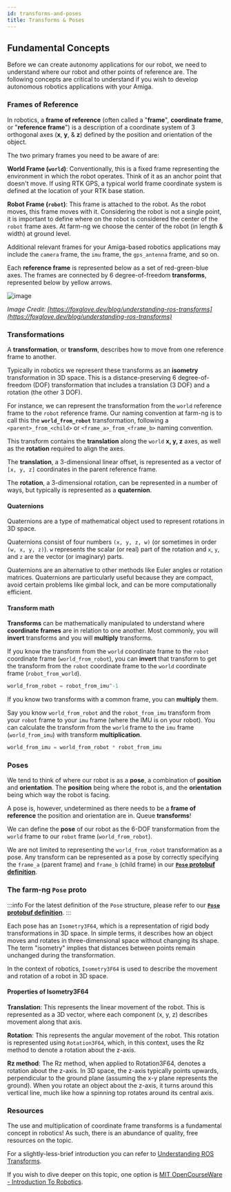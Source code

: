 ```yaml
---
id: transforms-and-poses
title: Transforms & Poses
---
```


## Fundamental Concepts

Before we can create autonomy applications for our robot,
we need to understand where our robot and other points of reference are.
The following concepts are critical to understand if you wish
to develop autonomous robotics applications with your Amiga.

### Frames of Reference

In robotics, a **frame of reference**
(often called a "**frame**", **coordinate frame**, or "**reference frame**")
is a description of a coordinate system of 3 orthogonal axes (**x**, **y**, & **z**) defined by
the position and orientation of the object.

The two primary frames you need to be aware of are:

**World Frame (`world`)**:
Conventionally, this is a fixed frame representing the environment in which the robot operates.
Think of it as an anchor point that doesn't move.
If using RTK GPS, a typical world frame coordinate system is defined at the location
of your RTK base station.

**Robot Frame (`robot`)**: This frame is attached to the robot.
As the robot moves, this frame moves with it.
Considering the robot is not a single point, it is important to define where on the robot
is considered the center of the `robot` frame axes.
At farm-ng we choose the center of the robot (in length & width) at ground level.

Additional relevant frames for your Amiga-based robotics applications
may include the `camera` frame, the `imu` frame, the `gps_antenna` frame, and so on.

Each **reference frame** is represented below as a set of red-green-blue axes.
The frames are connected by 6 degree-of-freedom **transforms**,
represented below by yellow arrows.

<!-- ![reference](https://foxglove.dev/images/blog/understanding-ros-transforms/hero.webp) -->
![image](https://github.com/farm-ng/amiga-dev-kit/assets/53625197/656fff08-0296-4d81-8990-dc65d7f1af16)

*Image Credit: [https://foxglove.dev/blog/understanding-ros-transforms](https://foxglove.dev/blog/understanding-ros-transforms)*

### Transformations

A **transformation**, or **transform**, describes how to move from one reference frame to another.

Typically in robotics we represent these transforms as an **isometry** transformation in 3D space.
This is a distance-preserving 6 degree-of-freedom (DOF) transformation
that includes a translation (3 DOF) and a rotation (the other 3 DOF).

For instance, we can represent the transformation from the `world` reference frame
to the `robot` reference frame.
Our naming convention at farm-ng is to call this the **`world_from_robot`** transformation,
following a `<parent>_from_<child>` or `<frame_a>_from_<frame_b>` naming convention.

This transform contains the **translation** along the `world` **x, y, z** axes,
as well as the **rotation** required to align the axes.

The **translation**, a 3-dimensional linear offset,
is represented as a vector of `[x, y, z]` coordinates in the parent reference frame.

The **rotation**, a 3-dimensional rotation, can be represented in a number of ways,
but typically is represented as a **quaternion**.

#### Quaternions

Quaternions are a type of mathematical object used to represent rotations in 3D space.

Quaternions consist of four numbers `(x, y, z, w)` (or sometimes in order `(w, x, y, z)`).
`w` represents the scalar (or real) part of the rotation
and `x`, `y`, and `z` are the vector (or imaginary) parts.

Quaternions are an alternative to other methods like Euler angles or rotation matrices.
Quaternions are particularly useful because they are compact,
avoid certain problems like gimbal lock, and can be more computationally efficient.

#### Transform math

**Transforms** can be mathematically manipulated to understand where **coordinate frames**
are in relation to one another.
Most commonly, you will **invert** transforms and you will **multiply** transforms.

If you know the transform from the `world` coordinate frame to the `robot` coordinate frame (`world_from_robot`),
you can **invert** that transform to get the transform from the `robot` coordinate frame
to the `world` coordinate frame (`robot_from_world`).

```python
world_from_robot = robot_from_imu^-1
```

If you know two transforms with a common frame, you can **multiply** them.

Say you know `world_from_robot` and the `robot_from_imu` transform from your
`robot` frame to your `imu` frame (where the IMU is on your robot).
You can calculate the transform from the `world` frame to the `imu` frame (`world_from_imu`)
with transform **multiplication**.

```python
world_from_imu = world_from_robot * robot_from_imu
```

### Poses

We tend to think of where our robot is as a **pose**, a combination of **position** and **orientation**.
The **position** being where the robot is, and the **orientation** being which way the robot is facing.

A pose is, however, undetermined as there needs to be a **frame of reference** the position
and orientation are in.
Queue **transforms**!

We can define the **pose** of our robot as the 6-DOF transformation from the `world` frame
to our `robot` frame (`world_from_robot`).

We are not limited to representing the `world_from_robot` transformation as a pose.
Any transform can be represented as a pose by correctly specifying the `frame_a` (parent frame)
and `frame_b` (child frame) in our
[**`Pose` protobuf definition**](https://github.com/farm-ng/farm-ng-core/blob/main/protos/farm_ng/core/pose.proto).

### The farm-ng `Pose` proto

:::info
For the latest definition of the `Pose` structure, please refer to our
[**`Pose` protobuf definition**](https://github.com/farm-ng/farm-ng-core/blob/main/protos/farm_ng/core/pose.proto).
:::

Each pose has an `Isometry3F64`, which is a representation of rigid body transformations in 3D space.
In simple terms, it describes how an object moves and rotates in three-dimensional space
without changing its shape.
The term "isometry" implies that distances between points remain unchanged during the transformation.

In the context of robotics, `Isometry3F64` is used to describe the movement
and rotation of a robot in 3D space.

#### Properties of Isometry3F64

**Translation**: This represents the linear movement of the robot.
This is represented as a 3D vector, where each component (x, y, z) describes movement along that axis.

**Rotation**: This represents the angular movement of the robot.
This rotation is represented using `Rotation3F64`, which, in this context, uses the Rz method
to denote a rotation about the z-axis.

**Rz method**: The Rz method, when applied to Rotation3F64, denotes a rotation about the z-axis.
In 3D space, the z-axis typically points upwards, perpendicular to the ground plane
(assuming the x-y plane represents the ground).
When you rotate an object about the z-axis, it turns around this vertical line,
much like how a spinning top rotates around its central axis.

### Resources

The use and multiplication of coordinate frame transforms is a fundamental concept in robotics!
As such, there is an abundance of quality, free resources on the topic.

For a slightly-less-brief introduction you can refer to [Understanding ROS Transforms](https://foxglove.dev/blog/understanding-ros-transforms).

If you wish to dive deeper on this topic, one option is [MIT OpenCourseWare - Introduction To Robotics](https://ocw.mit.edu/courses/2-12-introduction-to-robotics-fall-2005/).
